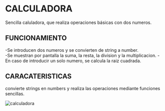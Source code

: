 # **CALCULADORA**

Sencilla caluladora, que realiza operaciones básicas con dos numeros.  



## **FUNCIONAMIENTO**

-Se introducen dos numeros y se convierten de string a number.  
-Se muestran por pantalla la suma, la resta, la division y la multiplicacion. 
-En caso de introducir un solo numero, se calcula la raiz cuadrada.

## **CARACATERISTICAS**

convierte strings en numbers y realiza las operaciones mediante funciones sencillas.

![calculadora](https://media.giphy.com/media/3o7btObApReFdPILwk/source.gif)

